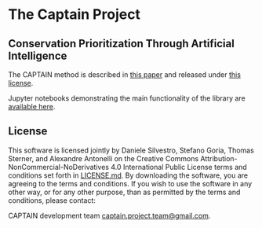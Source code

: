 # The Captain Project

## Conservation Prioritization Through Artificial Intelligence

The CAPTAIN method is described in [this paper](https://www.nature.com/articles/s41893-022-00851-6) and released under [this license](https://github.com/captain-project/captain-project/blob/main/License.md).

Jupyter notebooks demonstrating the main functionality of the library are [available here](https://github.com/captain-project/notebooks).

## License

This software is licensed jointly by Daniele Silvestro, Stefano Goria, Thomas Sterner, and Alexandre Antonelli on the Creative Commons Attribution-NonCommercial-NoDerivatives 4.0 International Public License terms and conditions set forth in [LICENSE.md](LICENSE.md). By downloading the software, you are agreeing to the terms and conditions.
If you wish to use the software in any other way, or for any other purpose, than as permitted by the terms and conditions, please contact:

CAPTAIN development team
captain.project.team@gmail.com.

